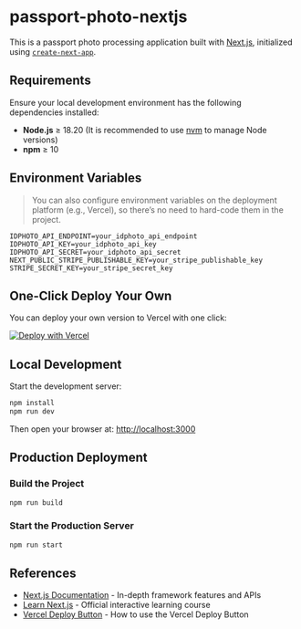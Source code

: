# passport-photo-nextjs

This is a passport photo processing application built with [Next.js](https://nextjs.org), initialized using [`create-next-app`](https://nextjs.org/docs/app/api-reference/cli/create-next-app).

## Requirements

Ensure your local development environment has the following dependencies installed:

- **Node.js** ≥ 18.20 (It is recommended to use [nvm](https://github.com/nvm-sh/nvm) to manage Node versions)
- **npm** ≥ 10

## Environment Variables

> You can also configure environment variables on the deployment platform (e.g., Vercel), so there’s no need to hard-code them in the project.

```env
IDPHOTO_API_ENDPOINT=your_idphoto_api_endpoint
IDPHOTO_API_KEY=your_idphoto_api_key
IDPHOTO_API_SECRET=your_idphoto_api_secret
NEXT_PUBLIC_STRIPE_PUBLISHABLE_KEY=your_stripe_publishable_key
STRIPE_SECRET_KEY=your_stripe_secret_key
```

## One-Click Deploy Your Own

You can deploy your own version to Vercel with one click:

[![Deploy with Vercel](https://vercel.com/button)](https://vercel.com/new/clone?repository-url=https%3A%2F%2Fgithub.com%2Fprodonly%2Fpassport-photo-nextjs&env=IDPHOTO_API_ENDPOINT,IDPHOTO_API_KEY,IDPHOTO_API_SECRET,NEXT_PUBLIC_STRIPE_PUBLISHABLE_KEY,STRIPE_SECRET_KEY&project-name=passport-photo-nextjs&repository-name=passport-photo-nextjs)

## Local Development

Start the development server:

```bash
npm install
npm run dev
```

Then open your browser at: [http://localhost:3000](http://localhost:3000)

## Production Deployment

### Build the Project

```bash
npm run build
```

### Start the Production Server

```bash
npm run start
```

## References

- [Next.js Documentation](https://nextjs.org/docs) - In-depth framework features and APIs
- [Learn Next.js](https://nextjs.org/learn) - Official interactive learning course
- [Vercel Deploy Button](https://vercel.com/docs/deploy-button) - How to use the Vercel Deploy Button
